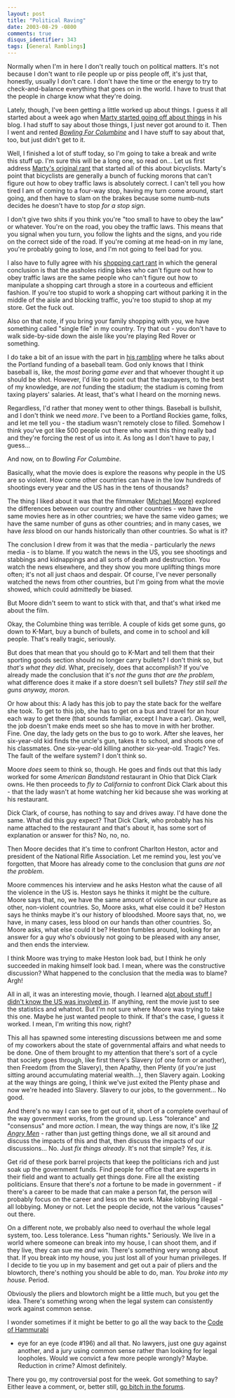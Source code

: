 ```yaml
---
layout: post
title: "Political Raving"
date: 2003-08-29 -0800
comments: true
disqus_identifier: 343
tags: [General Ramblings]
---
```

Normally when I'm in here I don't really touch on political matters.
It's not because I don't want to rile people up or piss people off, it's
just that, honestly, usually I don't care. I don't have the time or the
energy to try to check-and-balance everything that goes on in the world.
I have to trust that the people in charge know what they're doing.
 
 Lately, though, I've been getting a little worked up about things. I
guess it all started about a week ago when [Marty started going off
about things](http://www.mildperil.net/blog/archives/00000030.htm) in
his blog. I had stuff to say about those things, I just never got around
to it. Then I went and rented [*Bowling For
Columbine*](http://www.amazon.com/exec/obidos/ASIN/B00008DDVV/mhsvortex)
and I have stuff to say about that, too, but just didn't get to it.
 
 Well, I finished a lot of stuff today, so I'm going to take a break and
write this stuff up. I'm sure this will be a long one, so read on...
 Let us first address [Marty's original
rant](http://www.mildperil.net/blog/archives/00000030.htm) that started
all of this about bicyclists. Marty's point that bicyclists are
generally a bunch of fucking morons that can't figure out how to obey
traffic laws is absolutely correct. I can't tell you how tired I am of
coming to a four-way stop, having my turn come around, start going, and
then have to slam on the brakes because some numb-nuts decides he
doesn't have to stop *for a stop sign*.
 
 I don't give two shits if you think you're "too small to have to obey
the law" or whatever. You're on the road, you obey the traffic laws.
This means that you signal when you turn, you follow the lights and the
signs, and you ride on the correct side of the road. If you're coming at
me head-on in my lane, you're probably going to lose, and I'm not going
to feel bad for you.
 
 I also have to fully agree with his [shopping cart
rant](http://www.mildperil.net/blog/archives/00000031.htm) in which the
general conclusion is that the assholes riding bikes who can't figure
out how to obey traffic laws are the same people who can't figure out
how to manipulate a shopping cart through a store in a courteous and
efficient fashion. If you're too stupid to work a shopping cart without
parking it in the middle of the aisle and blocking traffic, you're too
stupid to shop at my store. Get the fuck out.
 
 Also on that note, if you bring your family shopping with you, we have
something called "single file" in my country. Try that out - you don't
have to walk side-by-side down the aisle like you're playing Red Rover
or something.
 
 I do take a bit of an issue with the part in [his
rambling](http://www.mildperil.net/blog/archives/00000036.htm) where he
talks about the Portland funding of a baseball team. God only knows that
I think baseball is, like, the *most boring game ever* and that whoever
thought it up should be shot. However, I'd like to point out that the
taxpayers, to the best of my knowledge, are *not* funding the stadium;
the stadium is coming from taxing players' salaries. At least, that's
what I heard on the morning news.
 
 Regardless, I'd rather that money went to other things. Baseball is
bullshit, and I don't think we need *more*. I've been to a Portland
Rockies game, folks, and let me tell you - the stadium wasn't remotely
close to filled. Somehow I think you've got like 500 people out there
who want this thing really bad and they're forcing the rest of us into
it. As long as I don't have to pay, I guess...
 
 And now, on to *Bowling For Columbine*.
 
 Basically, what the movie does is explore the reasons why people in the
US are so violent. How come other countries can have in the low hundreds
of shootings every year and the US has in the tens of thousands?
 
 The thing I liked about it was that the filmmaker ([Michael
Moore](http://www.michaelmoore.com/)) explored the differences between
our country and other countries - we have the same movies here as in
other countries; we have the same video games; we have the same number
of guns as other countries; and in many cases, we have *less* blood on
our hands historically than other countries. So what is it?
 
 The conclusion I drew from it was that the media - particularly the
*news* media - is to blame. If you watch the news in the US, you see
shootings and stabbings and kidnappings and all sorts of death and
destruction. You watch the news elsewhere, and they show you more
uplifting things more often; it's not all just chaos and despair. Of
course, I've never personally watched the news from other countries, but
I'm going from what the movie showed, which could admittedly be biased.
 
 But Moore didn't seem to want to stick with that, and that's what irked
me about the film.
 
 Okay, the Columbine thing was terrible. A couple of kids get some guns,
go down to K-Mart, buy a bunch of bullets, and come in to school and
kill people. That's really tragic, seriously.
 
 But does that mean that you should go to K-Mart and tell them that
their sporting goods section should no longer carry bullets? I don't
think so, but *that's what they did*. What, precisely, does that
accomplish? If you've already made the conclusion that it's *not the
guns that are the problem*, what difference does it make if a store
doesn't sell bullets? *They still sell the guns anyway, moron.*
 
 Or how about this: A lady has this job to pay the state back for the
welfare she took. To get to this job, she has to get on a bus and travel
for an hour each way to get there (that sounds familiar, except I have a
car). Okay, well, the job doesn't make ends meet so she has to move in
with her brother. Fine. One day, the lady gets on the bus to go to work.
After she leaves, her six-year-old kid finds the uncle's gun, takes it
to school, and shoots one of his classmates. One six-year-old killing
another six-year-old. Tragic? Yes. The fault of the welfare system? I
don't think so.
 
 Moore *does* seem to think so, though. He goes and finds out that this
lady worked for some *American Bandstand* restaurant in Ohio that Dick
Clark owns. He then proceeds to *fly to California* to confront Dick
Clark about this - that the lady wasn't at home watching her kid because
she was working at his restaurant.
 
 Dick Clark, of course, has nothing to say and drives away. I'd have
done the same. What did this guy expect? That Dick Clark, who probably
has his name attached to the restaurant and that's about it, has some
sort of explanation or answer for this? No, no, no.
 
 Then Moore decides that it's time to confront Charlton Heston, actor
and president of the National Rifle Association. Let me remind you, lest
you've forgotten, that Moore has already come to the conclusion that
*guns are not the problem*.
 
 Moore commences his interview and he asks Heston what the cause of all
the violence in the US is. Heston says he thinks it might be the
culture. Moore says that, no, we have the same amount of violence in our
culture as other, non-violent countries. So, Moore asks, what else could
it be? Heston says he thinks maybe it's our history of bloodshed. Moore
says that, no, we have, in many cases, less blood on our hands than
other countries. So, Moore asks, what else could it be? Heston fumbles
around, looking for an answer for a guy who's obviously not going to be
pleased with any anser, and then ends the interview.
 
 I think Moore was trying to make Heston look bad, but I think he only
succeeded in making himself look bad. I mean, where was the constructive
discussion? What happened to the conclusion that the media was to blame?
Argh!
 
 All in all, it was an interesting movie, though. I learned a[lot about
stuff I didn't know the US was involved
in](http://www.bowlingforcolumbine.com/library/wonderful/index.php). If
anything, rent the movie just to see the statistics and whatnot. But I'm
not sure where Moore was trying to take this one. Maybe he just wanted
people to think. If that's the case, I guess it worked. I mean, I'm
writing this now, right?
 
 This all has spawned some interesting discussions between me and some
of my coworkers about the state of governmental affairs and what needs
to be done. One of them brought to my attention that there's sort of a
cycle that society goes through, like first there's Slavery (of one form
or another), then Freedom (from the Slavery), then Apathy, then Plenty
(if you're just sitting around accumulating material wealth...), then
Slavery again. Looking at the way things are going, I think we've just
exited the Plenty phase and now we're headed into Slavery. Slavery to
our jobs, to the government... No good.
 
 And there's no way I can see to get out of it, short of a complete
overhaul of the way government works, from the ground up. Less
"tolerance" and "consensus" and more *action*. I mean, the way things
are now, it's like [*12 Angry
Men*](http://www.amazon.com/exec/obidos/ASIN/B000056HEC/mhsvortex) -
rather than just getting things done, we all sit around and discuss the
impacts of this and that, then discuss the impacts of our discussions...
No. Just *fix things already*. It's not that simple? *Yes, it is.*
 
 Get rid of these pork barrel projects that keep the politicians rich
and just soak up the government funds. Find people for office that are
experts in their field and want to actually get things done. Fire all
the existing politicians. Ensure that there's *not* a fortune to be made
in government - if there's a career to be made that can make a person
fat, the person will probably focus on the career and less on the work.
Make lobbying illegal - all lobbying. Money or not. Let the people
decide, not the various "causes" out there.
 
 On a different note, we probably also need to overhaul the whole legal
system, too. Less tolerance. Less "human rights." Seriously. We live in
a world where someone can break into my house, I can shoot them, and if
they live, they can sue me *and win*. There's something very wrong about
that. If you break into my house, you just lost all of your human
privileges. If I decide to tie you up in my basement and get out a pair
of pliers and the blowtorch, there's nothing you should be able to do,
man. *You broke into my house.* Period.
 
 Obviously the pliers and blowtorch might be a little much, but you get
the idea. There's something wrong when the legal system can consistently
work against common sense.
 
 I wonder sometimes if it might be better to go all the way back to the
[Code of Hammurabi](http://eawc.evansville.edu/anthology/hammurabi.htm)
- eye for an eye (code \#196) and all that. No lawyers, just one guy
against another, and a jury using common sense rather than looking for
legal loopholes. Would we convict a few more people wrongly? Maybe.
Reduction in crime? Almost definitely.
 
 There you go, my controversial post for the week. Got something to say?
Either leave a comment, or, better still, [go bitch in the
forums](http://www.mildperil.net/forum/).

